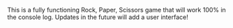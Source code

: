 This is a fully functioning Rock, Paper, Scissors game that will work 100% in the console log. Updates in the future will add a user interface!